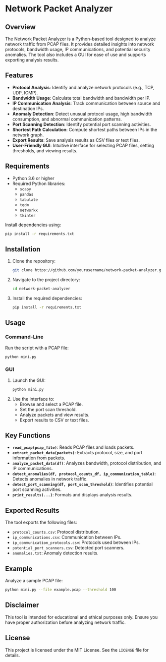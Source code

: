 # Network Packet Analyzer

## Overview
The Network Packet Analyzer is a Python-based tool designed to analyze network traffic from PCAP files. It provides detailed insights into network protocols, bandwidth usage, IP communications, and potential security anomalies. The tool also includes a GUI for ease of use and supports exporting analysis results.

## Features
- **Protocol Analysis**: Identify and analyze network protocols (e.g., TCP, UDP, ICMP).
- **Bandwidth Usage**: Calculate total bandwidth and bandwidth per IP.
- **IP Communication Analysis**: Track communication between source and destination IPs.
- **Anomaly Detection**: Detect unusual protocol usage, high bandwidth consumption, and abnormal communication patterns.
- **Port Scanning Detection**: Identify potential port scanning activities.
- **Shortest Path Calculation**: Compute shortest paths between IPs in the network graph.
- **Export Results**: Save analysis results as CSV files or text files.
- **User-Friendly GUI**: Intuitive interface for selecting PCAP files, setting thresholds, and viewing results.

## Requirements
- Python 3.6 or higher
- Required Python libraries:
  - `scapy`
  - `pandas`
  - `tabulate`
  - `tqdm`
  - `networkx`
  - `tkinter`

Install dependencies using:
```bash
pip install -r requirements.txt
```

## Installation
1. Clone the repository:
   ```bash
   git clone https://github.com/yourusername/network-packet-analyzer.git
   ```
2. Navigate to the project directory:
   ```bash
   cd network-packet-analyzer
   ```
3. Install the required dependencies:
   ```bash
   pip install -r requirements.txt
   ```

## Usage
### Command-Line
Run the script with a PCAP file:
```bash
python mini.py
```

### GUI
1. Launch the GUI:
   ```bash
   python mini.py
   ```
2. Use the interface to:
   - Browse and select a PCAP file.
   - Set the port scan threshold.
   - Analyze packets and view results.
   - Export results to CSV or text files.

## Key Functions
- **`read_pcap(pcap_file)`**: Reads PCAP files and loads packets.
- **`extract_packet_data(packets)`**: Extracts protocol, size, and port information from packets.
- **`analyze_packet_data(df)`**: Analyzes bandwidth, protocol distribution, and IP communications.
- **`detect_anomalies(df, protocol_counts_df, ip_communication_table)`**: Detects anomalies in network traffic.
- **`detect_port_scanning(df, port_scan_threshold)`**: Identifies potential port scanning activities.
- **`print_results(...)`**: Formats and displays analysis results.

## Exported Results
The tool exports the following files:
- `protocol_counts.csv`: Protocol distribution.
- `ip_communications.csv`: Communication between IPs.
- `ip_communication_protocols.csv`: Protocols used between IPs.
- `potential_port_scanners.csv`: Detected port scanners.
- `anomalies.txt`: Anomaly detection results.

## Example
Analyze a sample PCAP file:
```bash
python mini.py --file example.pcap --threshold 100
```

## Disclaimer
This tool is intended for educational and ethical purposes only. Ensure you have proper authorization before analyzing network traffic.

## License
This project is licensed under the MIT License. See the `LICENSE` file for details.
```